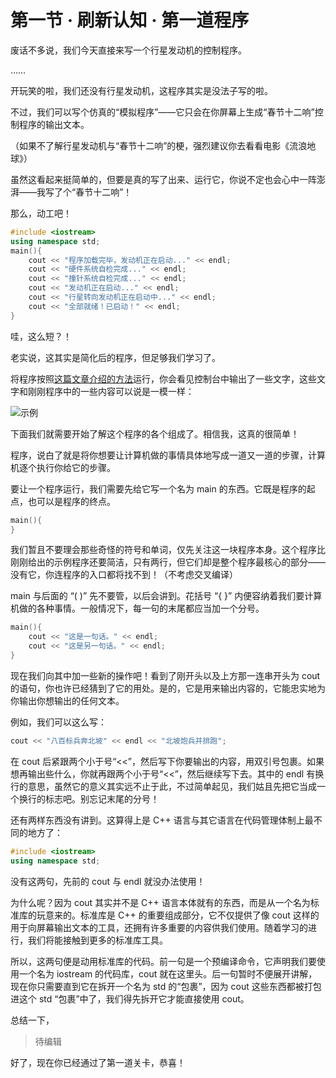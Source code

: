 # 第一节 · 刷新认知 · 第一道程序

废话不多说，我们今天直接来写一个行星发动机的控制程序。

……

开玩笑的啦，我们还没有行星发动机，这程序其实是没法子写的啦。

不过，我们可以写个仿真的“模拟程序”——它只会在你屏幕上生成“春节十二响”控制程序的输出文本。

（如果不了解行星发动机与“春节十二响”的梗，强烈建议你去看看电影《流浪地球》）

虽然这看起来挺简单的，但要是真的写了出来、运行它，你说不定也会心中一阵澎湃——我写了个“春节十二响”！

那么，动工吧！

```cpp
#include <iostream>
using namespace std;
main(){
    cout << "程序加载完毕，发动机正在启动..." << endl;
    cout << "硬件系统自检完成..." << endl;
    cout << "撞针系统自检完成..." << endl;
    cout << "发动机正在启动..." << endl;
    cout << "行星转向发动机正在启动中..." << endl;
    cout << "全部就绪！已启动！" << endl;
}
```

哇，这么短？！

老实说，这其实是简化后的程序，但足够我们学习了。

将程序按照[这篇文章介绍的方法](https://github.com/langyo/this-is-the-c-s-world/tree/ab569e0f9b3139aeea5fe9954b5744f6c57af78a/di-yi-dan-di-yi-zhang-xin-de-zheng-cheng/README.md)运行，你会看见控制台中输出了一些文字，这些文字和刚刚程序中的一些内容可以说是一模一样：

![&#x793A;&#x4F8B;](https://miao.su/images/2019/04/08/Snipaste_2019-04-08_17-55-430d546.png)

下面我们就需要开始了解这个程序的各个组成了。相信我，这真的很简单！

程序，说白了就是将你想要让计算机做的事情具体地写成一道又一道的步骤，计算机逐个执行你给它的步骤。

要让一个程序运行，我们需要先给它写一个名为 main 的东西。它既是程序的起点，也可以是程序的终点。

```cpp
main(){
}
```

我们暂且不要理会那些奇怪的符号和单词，仅先关注这一块程序本身。这个程序比刚刚给出的示例程序还要简洁，只有两行，但它们却是整个程序最核心的部分——没有它，你连程序的入口都将找不到！（不考虑交叉编译）

main 与后面的 “\( \)” 先不要管，以后会讲到。花括号 “{ }” 内便容纳着我们要计算机做的各种事情。一般情况下，每一句的末尾都应当加一个分号。

```cpp
main(){
    cout << "这是一句话。" << endl;
    cout << "这是另一句话。" << endl;
}
```

现在我们向其中加一些新的操作吧！看到了刚开头以及上方那一连串开头为 cout 的语句，你也许已经猜到了它的用处。是的，它是用来输出内容的，它能忠实地为你输出你想输出的任何文本。

例如，我们可以这么写：

```cpp
cout << "八百标兵奔北坡" << endl << "北坡炮兵并排跑";
```

在 cout 后紧跟两个小于号“&lt;&lt;”，然后写下你要输出的内容，用双引号包裹。如果想再输出些什么，你就再跟两个小于号“&lt;&lt;”，然后继续写下去。其中的 endl 有换行的意思，虽然它的意义其实远不止于此，不过简单起见，我们姑且先把它当成一个换行的标志吧。别忘记末尾的分号！

还有两样东西没有讲到。这算得上是 C++ 语言与其它语言在代码管理体制上最不同的地方了：

```cpp
#include <iostream>
using namespace std;
```

没有这两句，先前的 cout 与 endl 就没办法使用！

为什么呢？因为 cout 其实并不是 C++ 语言本体就有的东西，而是从一个名为标准库的玩意来的。标准库是 C++ 的重要组成部分，它不仅提供了像 cout 这样的用于向屏幕输出文本的工具，还拥有许多重要的内容供我们使用。随着学习的进行，我们将能接触到更多的标准库工具。

所以，这两句便是动用标准库的代码。前一句是一个预编译命令，它声明我们要使用一个名为 iostream 的代码库，cout 就在这里头。后一句暂时不便展开讲解，现在你只需要直到它在拆开一个名为 std 的“包裹”，因为 cout 这些东西都被打包进这个 std “包裹”中了，我们得先拆开它才能直接使用 cout。

总结一下，

> 待编辑

好了，现在你已经通过了第一道关卡，恭喜！

